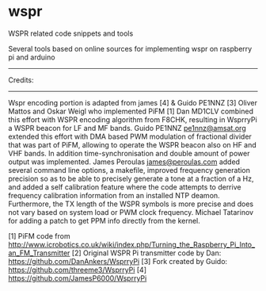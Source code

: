 # wspr
WSPR related code snippets and tools

Several tools based on online sources for implementing wspr on raspberry pi and arduino

******
Credits:
******
  Wspr encoding portion is adapted from james [4] &  Guido PE1NNZ [3]
  Oliver Mattos and Oskar Weigl who implemented PiFM [1]
  Dan MD1CLV combined this effort with WSPR encoding algorithm from F8CHK,
  resulting in WsprryPi a WSPR beacon for LF and MF bands.
  Guido PE1NNZ <pe1nnz@amsat.org> extended this effort with DMA based PWM
  modulation of fractional divider that was part of PiFM, allowing to operate
  the WSPR beacon also on HF and VHF bands.  In addition time-synchronisation
  and double amount of power output was implemented.
  James Peroulas <james@peroulas.com> added several command line options, a
  makefile, improved frequency generation precision so as to be able to
  precisely generate a tone at a fraction of a Hz, and added a self calibration
  feature where the code attempts to derrive frequency calibration information
  from an installed NTP deamon.  Furthermore, the TX length of the WSPR symbols
  is more precise and does not vary based on system load or PWM clock
  frequency.
  Michael Tatarinov for adding a patch to get PPM info directly from the
  kernel.
  
  [1] PiFM code from
      http://www.icrobotics.co.uk/wiki/index.php/Turning_the_Raspberry_Pi_Into_an_FM_Transmitter
  [2] Original WSPR Pi transmitter code by Dan:
      https://github.com/DanAnkers/WsprryPi
  [3] Fork created by Guido:
      https://github.com/threeme3/WsprryPi
  [4] https://github.com/JamesP6000/WsprryPi
